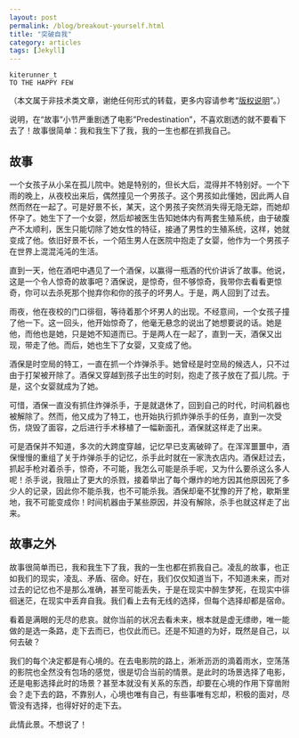 ```yaml
---
layout: post
permalink: /blog/breakout-yourself.html
title: "突破自我"
category: articles
tags: [Jekyll]
---
```



    kiterunner_t
    TO THE HAPPY FEW


（本文属于非技术类文章，谢绝任何形式的转载，更多内容请参考“[版权说明][1]”。）

说明，在“故事”小节严重剧透了电影”Predestination”，不喜欢剧透的就不要看下去了！故事很简单：我和我生下了我，我的一生也都在抓我自己。

## 故事

一个女孩子从小呆在孤儿院中。她是特别的，但长大后，混得并不特别好。一个下雨的晚上，从夜校出来后，偶然撞见一个男孩子。这个男孩如此懂她，因此两人自然而然在一起了。可是好景不长，某天，这个男孩子突然消失得无隐无踪，而她却怀孕了。她生下了一个女婴，然后却被医生告知她体内有两套生殖系统，由于破腹产不太顺利，医生只能切除了她女性的特征，接通了男性的生殖系统，这样，她就变成了他。依旧好景不长，一个陌生男人在医院中抱走了女婴，他作为一个男孩子在世界上混混沌沌的生活。

直到一天，他在酒吧中遇见了一个酒保，以赢得一瓶酒的代价讲诉了故事。他说，这是一个令人惊奇的故事吧？酒保说，是惊奇，但不够惊奇，我带你去看看更惊奇，你可以去杀死那个抛弃你和你的孩子的坏男人。于是，两人回到了过去。

雨夜，他在夜校的门口徘徊，等待着那个坏男人的出现。不经意间，一个女孩子撞了他一下。这一回头，他开始惊奇了，他毫无悬念的说出了她想要说的话。她是他，而他也是她，只是她不知道而已。于是两人在一起了，直到一天，酒保又出现，带走了他。而后，她也生下了女婴，又变成了他。

酒保是时空局的特工，一直在抓一个炸弹杀手。她曾经是时空局的候选人，只不过由于打架被开除了。酒保又穿越到孩子出生的时刻，抱走了孩子放在了孤儿院。于是，这个女婴就成为了她。

可惜，酒保一直没有抓住炸弹杀手，于是就退休了，回到自己的时代，时间机器也被解除了。然而，他又成为了特工，也开始执行抓炸弹杀手的任务，直到一次受伤，烧毁了面容，之后进行手术移植了一幅新面孔，酒保就这样走了出来。

可是酒保并不知道，多次的大跨度穿越，记忆早已支离破碎了。在浑浑噩噩中，酒保慢慢的重组了关于炸弹杀手的记忆，杀手此时就在一家洗衣店内。酒保赶过去，抓起手枪对着杀手，惊奇，不可能，我怎么可能是杀手呢，又为什么要杀这么多人呢！杀手说，我阻止了更大的杀戮，接着举出了每个爆炸的地方因其他原因死了多少人的记录，因此你不能杀我，也不可能杀我。酒保却毫不犹豫的开了枪，歇斯里地，我不可能变成你！时间机器由于某些原因，并没有解除，杀手也就这样走了出来。

## 故事之外

故事很简单而已，我和我生下了我，我的一生也都在抓我自己。凌乱的故事，也正如我们的现实，凌乱、矛盾、宿命。好在，我们仅仅知道当下，不知道未来，而对过去的记忆也不是那么准确，甚至可能丢失，于是在现实中醉生梦死，在现实中徘徊迷茫，在现实中丢弃自我。我们看上去有无线的选择，但每个选择却都是宿命。

看着是满眼的无尽的悲哀。就你当前的状况去看未来，根本就是虚无缥缈，唯一能做的是选一条路，走下去而已，也仅此而已。还是不知道的为好，既然是自己，以何去破？

我们的每个决定都是有心境的。在去电影院的路上，淅淅沥沥的滴着雨水，空荡荡的影院也全然没有包场的感觉，很是切合当前的情景。是此时的场景选择了电影，还是电影选择此时的场景？甚至本就没有关系的东西，却要在心境的作用下穿凿附会？走下去的路，不靠别人，心境也唯有自己，有些事唯有忘却，积极的面对，尽管没有选择，也得好好的走下去。

此情此景。不想说了！


[1]: http://kiterunner.com.cn/blog/copyright.html
